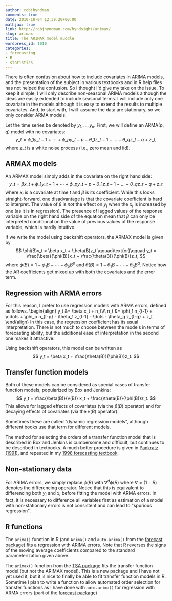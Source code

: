 ```yaml
---
author: robjhyndman
comments: true
date: 2010-10-04 12:39:20+00:00
mathjax: true
link: http://robjhyndman.com/hyndsight/arimax/
slug: arimax
title: The ARIMAX model muddle
wordpress_id: 1010
categories:
- forecasting
- R
- statistics
---
```


There is often confusion about how to include covariates in ARIMA models, and the presentation of the subject in various textbooks and in R help files has not helped the confusion. So I thought I'd give my take on the issue. To keep it simple, I will only describe non-seasonal ARIMA models although the ideas are easily extended to include seasonal terms. I will include only one covariate in the models although it is easy to extend the results to multiple covariates. And, to start with, I will  assume the data are stationary, so we only consider ARMA models.

Let the time series be denoted by $y_1,\dots,y_n$. First, we will define an ARMA$(p,q)$ model with no covariates:
$$
y\_t = \phi\_1 y\_{t-1} + \cdots + \phi\_p y\_{t-p} - \theta\_1 z\_{t-1} - \dots - \theta\_q z\_{t-q} + z\_t,
$$
where $z\_t$ is a white noise process (i.e., zero mean and iid).



## ARMAX models



An ARMAX model simply adds in the covariate on the right hand side:
$$
y\_t = \beta x\_t + \phi\_1 y\_{t-1} + \cdots + \phi\_p y\_{t-p} - \theta\_1 z\_{t-1} - \dots - \theta\_q z\_{t-q} + z\_t
$$
where $x_t$ is a covariate at time $t$ and $\beta$ is its coefficient. While this looks straight-forward, one disadvantage is that the covariate coefficient is hard to interpret. The value of $\beta$ is _not_ the effect on $y_t$ when the $x_t$ is increased by one (as it is in regression). The presence of lagged values of the response variable on the right hand side of the equation mean that $\beta$ can only be interpreted conditional on the value of previous values of the response variable, which is hardly intuitive.

If we write the model using backshift operators, the ARMAX model is given by
$$
\phi(B)y_t = \beta x_t + \theta(B)z_t
\qquad\text{or}\qquad
y_t = \frac{\beta}{\phi(B)}x_t + \frac{\theta(B)}{\phi(B)}z_t,
$$
where $\phi(B)=1-\phi_1B -\cdots - \phi_pB^p$ and $\theta(B)=1-\theta_1B-\cdots-\theta_qB^q$. Notice how the AR coefficients get mixed up with both the covariates and the error term.



## Regression with ARMA errors



For this reason, I prefer to use regression models with ARMA errors, defined as follows.
\begin{align}
y\_t &= \beta x\_t + n\_t\\\\\\
n\_t &= \phi\_1 n\_{t-1} + \cdots + \phi\_p n\_{t-p} - \theta\_1 z\_{t-1} - \dots - \theta\_q z\_{t-q} + z_t
\end{align}
In this case, the regression coefficient has its usual interpretation. There is not much to choose between the models in terms of forecasting ability, but the additional ease of interpretation in the second one makes it attractive.

Using backshift operators, this model can be written as
$$
y_t = \beta x_t + \frac{\theta(B)}{\phi(B)}z_t.
$$



## Transfer function models



Both of these models can be considered as special cases of transfer function models, popularized by Box and Jenkins:
$$
y_t = \frac{\beta(B)}{v(B)} x_t + \frac{\theta(B)}{\phi(B)}z_t.
$$
This allows for lagged effects of covariates (via the $\beta(B)$ operator) and for decaying effects of covariates (via the $v(B)$ operator).

Sometimes these are called "dynamic regression models", although different books use that term for different models.

The method for selecting the orders of a transfer function model that is described in Box and Jenkins is cumbersome and difficult, but continues to be described in textbooks. A much better procedure is given in [Pankratz (1991)](http://www.amazon.com/gp/product/0471615285?ie=UTF8&tag=prorobjhyn-20&linkCode=as2&camp=1789&creative=390957&creativeASIN=0471615285), and repeated in my [1998 forecasting textbook](http://robjhyndman.com/forecasting/).



## Non-stationary data



For ARIMA errors, we simply replace $\phi(B)$ with $\nabla^d\phi(B)$ where $\nabla=(1-B)$ denotes the differencing operator. Notice that this is equivalent to differencing both $y_t$ and $x_t$ before fitting the model with ARMA errors. In fact, it is necessary to difference all variables first as estimation of a model with non-stationary errors is not consistent and can lead to "spurious regression".



## R functions



The `arima()` function in R (and `Arima()` and `auto.arima()` from the [forecast package](http://github.com/robjhyndman/forecast/)) fits a regression with ARIMA errors. Note that R reverses the signs of the moving average coefficients compared to the standard parameterization given above.

The `arimax()` function from the [TSA package](http://cran.r-project.org/web/packages/TSA/) fits the transfer function model (but not the ARIMAX model). This is a new package and I have not yet used it, but it is nice to finally be able to fit transfer function models in R. Sometime I plan to write a function to allow automated order selection for transfer functions as I have done with `auto.arima()` for regression with ARMA errors (part of the [forecast package](http://github.com/robjhyndman/forecast/))
